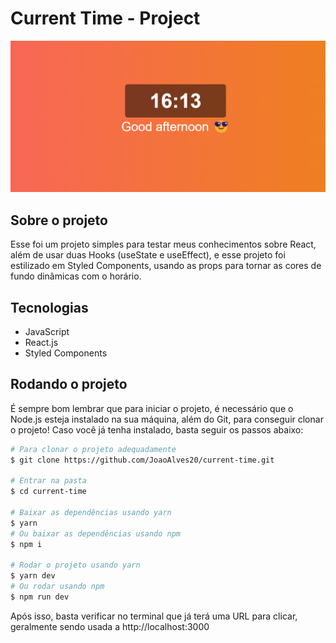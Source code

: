 # Current Time - Project

![alt text](image.png)

## Sobre o projeto

Esse foi um projeto simples para testar meus conhecimentos sobre React, além de usar duas Hooks (useState e useEffect), e esse projeto foi estilizado em Styled Components, usando as props para tornar as cores de fundo dinâmicas com o horário.

## Tecnologias

- JavaScript
- React.js
- Styled Components

## Rodando o projeto

É sempre bom lembrar que para iniciar o projeto, é necessário que o Node.js esteja instalado na sua máquina, além do Git, para conseguir clonar o projeto! Caso você já tenha instalado, basta seguir os passos abaixo:

```bash
# Para clonar o projeto adequadamente
$ git clone https://github.com/JoaoAlves20/current-time.git

# Entrar na pasta
$ cd current-time

# Baixar as dependências usando yarn
$ yarn
# Ou baixar as dependências usando npm
$ npm i

# Rodar o projeto usando yarn
$ yarn dev
# Ou rodar usando npm
$ npm run dev
```

Após isso, basta verificar no terminal que já terá uma URL para clicar, geralmente sendo usada a http://localhost:3000
